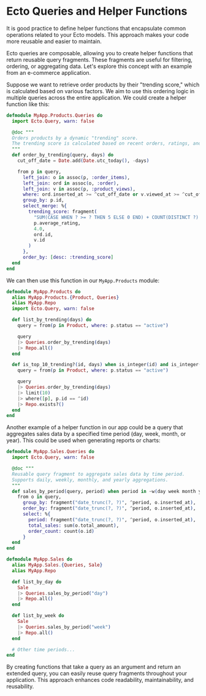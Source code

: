 # Ecto Queries and Helper Functions

It is good practice to define helper functions that encapsulate common operations related to your Ecto models. This approach makes your code more reusable and easier to maintain.

Ecto queries are composable, allowing you to create helper functions that return reusable query fragments. These fragments are useful for filtering, ordering, or aggregating data. Let's explore this concept with an example from an e-commerce application.

Suppose we want to retrieve order products by their "trending score," which is calculated based on various factors. We aim to use this ordering logic in multiple queries across the entire application. We could create a helper function like this:

```elixir
defmodule MyApp.Products.Queries do
  import Ecto.Query, warn: false

  @doc """
  Orders products by a dynamic "trending" score.
  The trending score is calculated based on recent orders, ratings, and views.
  """
  def order_by_trending(query, days) do
    cut_off_date = Date.add(Date.utc_today(), -days)

    from p in query,
      left_join: o in assoc(p, :order_items),
      left_join: ord in assoc(o, :order),
      left_join: v in assoc(p, :product_views),
      where: ord.inserted_at >= ^cut_off_date or v.viewed_at >= ^cut_off_date,
      group_by: p.id,
      select_merge: %{
        trending_score: fragment(
          "SUM(CASE WHEN ? >= ? THEN 5 ELSE 0 END) + COUNT(DISTINCT ?) * 3 + COUNT(DISTINCT ?) * 1",
          p.average_rating,
          4.0,
          ord.id,
          v.id
        )
      },
      order_by: [desc: :trending_score]
  end
end
```

We can then use this function in our `MyApp.Products` module:

```elixir
defmodule MyApp.Products do
  alias MyApp.Products.{Product, Queries}
  alias MyApp.Repo
  import Ecto.Query, warn: false

  def list_by_trending(days) do
    query = from(p in Product, where: p.status == "active")

    query
    |> Queries.order_by_trending(days)
    |> Repo.all()
  end

  def is_top_10_trending?(id, days) when is_integer(id) and is_integer(days) and days > 0 do
    query = from(p in Product, where: p.status == "active")

    query
    |> Queries.order_by_trending(days)
    |> limit(10)
    |> where([p], p.id == ^id)
    |> Repo.exists?()
  end
end
```

Another example of a helper function in our app could be a query that aggregates sales data by a specified time period (day, week, month, or year). This could be used when generating reports or charts:

```elixir
defmodule MyApp.Sales.Queries do
  import Ecto.Query, warn: false

  @doc """
  Reusable query fragment to aggregate sales data by time period.
  Supports daily, weekly, monthly, and yearly aggregations.
  """
  def sales_by_period(query, period) when period in ~w(day week month year)a do
    from o in query,
      group_by: fragment("date_trunc(?, ?)", ^period, o.inserted_at),
      order_by: fragment("date_trunc(?, ?)", ^period, o.inserted_at),
      select: %{
        period: fragment("date_trunc(?, ?)", ^period, o.inserted_at),
        total_sales: sum(o.total_amount),
        order_count: count(o.id)
      }
  end
end

defmodule MyApp.Sales do
  alias MyApp.Sales.{Queries, Sale}
  alias MyApp.Repo

  def list_by_day do
    Sale
    |> Queries.sales_by_period("day")
    |> Repo.all()
  end

  def list_by_week do
    Sale
    |> Queries.sales_by_period("week")
    |> Repo.all()
  end

  # Other time periods...
end
```

By creating functions that take a query as an argument and return an extended query, you can easily reuse query fragments throughout your application. This approach enhances code readability, maintainability, and reusability.
